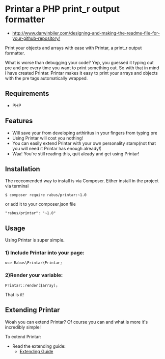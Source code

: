 # Printar a PHP print_r output formatter

* http://www.darwinbiler.com/designing-and-making-the-readme-file-for-your-github-repository/

Print your objects and arrays with ease with Printar, a print_r output formatter.

What is worse than debugging your code? Yep, you guessed it typing out pre and pre every time you want to print something out. So with that in mind i have created Printar. Printar makes it easy to print your arrays and objects with the pre tags automatically wrapped.

## Requirements

* PHP

## Features

* Will save your from developing arthiritus in your fingers from typing pre
* Using Printar will cost you nothing!
* You can easily extend Printar with your own personality stamp(not that you will need it Printar has enough already!)
* Waa! You're still reading this, quit aleady and get using Printar!

## Installation

The reccomended way to install is via Composer.
Either install in the project via terminal
```
$ composer require rabus/printar:~1.0
```

or add it to your composer.json file
```
"rabus/printar": "~1.0"
```

## Usage

Using Printar is super simple.

### 1) Include Printar into your page:
```
use Rabus\Printar\Printar;
```

### 2)Render your variable:
```
Printar::render($array);
```

That is it!

## Extending Printar

Woah you can extend Printar? Of course you can and what is more it's incredibly simple!

To extend Printar:

* Read the extending guide:
    * [Extending Guide](docs/extending.md)




